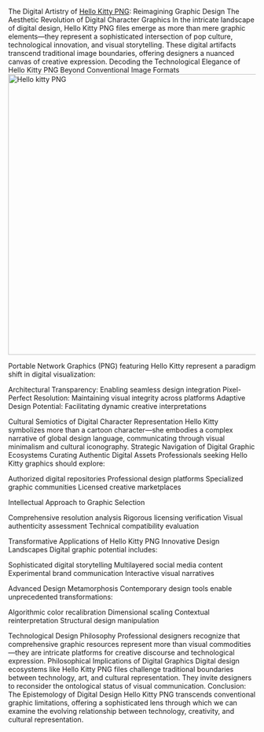 The Digital Artistry of [Hello Kitty PNG](https://pngving.com/hello-kitty-png/): Reimagining Graphic Design
The Aesthetic Revolution of Digital Character Graphics
In the intricate landscape of digital design, Hello Kitty PNG files emerge as more than mere graphic elements—they represent a sophisticated intersection of pop culture, technological innovation, and visual storytelling. These digital artifacts transcend traditional image boundaries, offering designers a nuanced canvas of creative expression.
Decoding the Technological Elegance of Hello Kitty PNG
Beyond Conventional Image Formats
<img class="wp-image-318 size-full" src="https://pngving.com/wp-content/uploads/2023/03/Hello-kitty-png.png" alt="Hello kitty PNG" width="920" height="570" />

Portable Network Graphics (PNG) featuring Hello Kitty represent a paradigm shift in digital visualization:

Architectural Transparency: Enabling seamless design integration
Pixel-Perfect Resolution: Maintaining visual integrity across platforms
Adaptive Design Potential: Facilitating dynamic creative interpretations

Cultural Semiotics of Digital Character Representation
Hello Kitty symbolizes more than a cartoon character—she embodies a complex narrative of global design language, communicating through visual minimalism and cultural iconography.
Strategic Navigation of Digital Graphic Ecosystems
Curating Authentic Digital Assets
Professionals seeking Hello Kitty graphics should explore:

Authorized digital repositories
Professional design platforms
Specialized graphic communities
Licensed creative marketplaces

Intellectual Approach to Graphic Selection

Comprehensive resolution analysis
Rigorous licensing verification
Visual authenticity assessment
Technical compatibility evaluation

Transformative Applications of Hello Kitty PNG
Innovative Design Landscapes
Digital graphic potential includes:

Sophisticated digital storytelling
Multilayered social media content
Experimental brand communication
Interactive visual narratives

Advanced Design Metamorphosis
Contemporary design tools enable unprecedented transformations:

Algorithmic color recalibration
Dimensional scaling
Contextual reinterpretation
Structural design manipulation

Technological Design Philosophy
Professional designers recognize that comprehensive graphic resources represent more than visual commodities—they are intricate platforms for creative discourse and technological expression.
Philosophical Implications of Digital Graphics
Digital design ecosystems like Hello Kitty PNG files challenge traditional boundaries between technology, art, and cultural representation. They invite designers to reconsider the ontological status of visual communication.
Conclusion: The Epistemology of Digital Design
Hello Kitty PNG transcends conventional graphic limitations, offering a sophisticated lens through which we can examine the evolving relationship between technology, creativity, and cultural representation.
